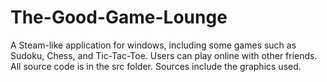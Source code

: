 # The-Good-Game-Lounge
A Steam-like application for windows, including some games such as Sudoku, Chess, and Tic-Tac-Toe. Users can play online with other friends.
All source code is in the src folder. 
Sources include the graphics used.
